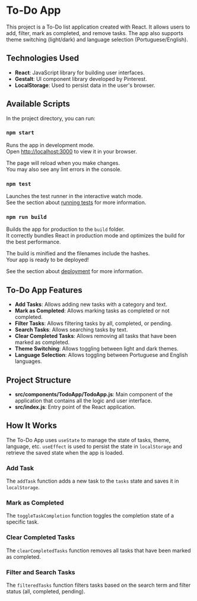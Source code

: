 # To-Do App

This project is a To-Do list application created with React. It allows users to add, filter, mark as completed, and remove tasks. The app also supports theme switching (light/dark) and language selection (Portuguese/English).

## Technologies Used

- **React**: JavaScript library for building user interfaces.
- **Gestalt**: UI component library developed by Pinterest.
- **LocalStorage**: Used to persist data in the user's browser.

## Available Scripts

In the project directory, you can run:

### `npm start`

Runs the app in development mode.\
Open [http://localhost:3000](http://localhost:3000) to view it in your browser.

The page will reload when you make changes.\
You may also see any lint errors in the console.

### `npm test`

Launches the test runner in the interactive watch mode.\
See the section about [running tests](https://facebook.github.io/create-react-app/docs/running-tests) for more information.

### `npm run build`

Builds the app for production to the `build` folder.\
It correctly bundles React in production mode and optimizes the build for the best performance.

The build is minified and the filenames include the hashes.\
Your app is ready to be deployed!

See the section about [deployment](https://facebook.github.io/create-react-app/docs/deployment) for more information.

## To-Do App Features

- **Add Tasks**: Allows adding new tasks with a category and text.
- **Mark as Completed**: Allows marking tasks as completed or not completed.
- **Filter Tasks**: Allows filtering tasks by all, completed, or pending.
- **Search Tasks**: Allows searching tasks by text.
- **Clear Completed Tasks**: Allows removing all tasks that have been marked as completed.
- **Theme Switching**: Allows toggling between light and dark themes.
- **Language Selection**: Allows toggling between Portuguese and English languages.

## Project Structure

- **src/components/TodoApp/TodoApp.js**: Main component of the application that contains all the logic and user interface.
- **src/index.js**: Entry point of the React application.

## How It Works

The To-Do App uses `useState` to manage the state of tasks, theme, language, etc. `useEffect` is used to persist the state in `localStorage` and retrieve the saved state when the app is loaded.

### Add Task

The `addTask` function adds a new task to the `tasks` state and saves it in `localStorage`.

### Mark as Completed

The `toggleTaskCompletion` function toggles the completion state of a specific task.

### Clear Completed Tasks

The `clearCompletedTasks` function removes all tasks that have been marked as completed.

### Filter and Search Tasks

The `filteredTasks` function filters tasks based on the search term and filter status (all, completed, pending).
